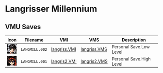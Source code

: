 # Langrisser Millennium

## VMU Saves

| Icon | Filename | VMI | VMS | Description |
|------|----------|-----|-----|-------------|
| ![Langrisser Millennium](../icons/LANGMILL.002.GIF) | `LANGMILL.002` | [langriss.VMI](langriss.VMI) | [langriss.VMS](langriss.VMS) | Personal Save.Low Level |
| ![Langrisser Millennium](../icons/LANGMILL.001.GIF) | `LANGMILL.001` | [langris2.VMI](langris2.VMI) | [langris2.VMS](langris2.VMS) | Personal Save.High Level |

